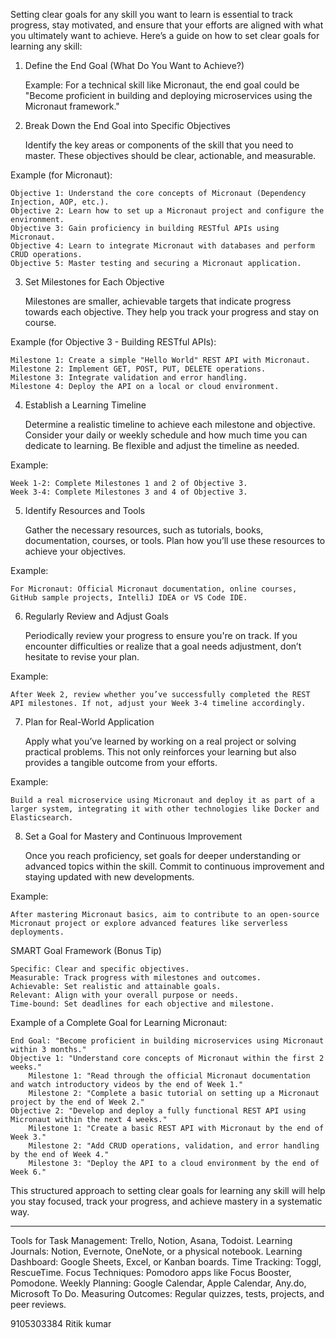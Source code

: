 Setting clear goals for any skill you want to learn is essential to track progress, stay motivated, and ensure that your efforts are aligned with what you ultimately want to achieve. Here’s a guide on how to set clear goals for learning any skill:
1. Define the End Goal (What Do You Want to Achieve?)

    Example: For a technical skill like Micronaut, the end goal could be "Become proficient in building and deploying microservices using the Micronaut framework."

2. Break Down the End Goal into Specific Objectives

    Identify the key areas or components of the skill that you need to master.
    These objectives should be clear, actionable, and measurable.

Example (for Micronaut):

    Objective 1: Understand the core concepts of Micronaut (Dependency Injection, AOP, etc.).
    Objective 2: Learn how to set up a Micronaut project and configure the environment.
    Objective 3: Gain proficiency in building RESTful APIs using Micronaut.
    Objective 4: Learn to integrate Micronaut with databases and perform CRUD operations.
    Objective 5: Master testing and securing a Micronaut application.

3. Set Milestones for Each Objective

    Milestones are smaller, achievable targets that indicate progress towards each objective.
    They help you track your progress and stay on course.

Example (for Objective 3 - Building RESTful APIs):

    Milestone 1: Create a simple "Hello World" REST API with Micronaut.
    Milestone 2: Implement GET, POST, PUT, DELETE operations.
    Milestone 3: Integrate validation and error handling.
    Milestone 4: Deploy the API on a local or cloud environment.

4. Establish a Learning Timeline

    Determine a realistic timeline to achieve each milestone and objective.
    Consider your daily or weekly schedule and how much time you can dedicate to learning.
    Be flexible and adjust the timeline as needed.

Example:

    Week 1-2: Complete Milestones 1 and 2 of Objective 3.
    Week 3-4: Complete Milestones 3 and 4 of Objective 3.

5. Identify Resources and Tools

    Gather the necessary resources, such as tutorials, books, documentation, courses, or tools.
    Plan how you’ll use these resources to achieve your objectives.

Example:

    For Micronaut: Official Micronaut documentation, online courses, GitHub sample projects, IntelliJ IDEA or VS Code IDE.

6. Regularly Review and Adjust Goals

    Periodically review your progress to ensure you're on track.
    If you encounter difficulties or realize that a goal needs adjustment, don’t hesitate to revise your plan.

Example:

    After Week 2, review whether you’ve successfully completed the REST API milestones. If not, adjust your Week 3-4 timeline accordingly.

7. Plan for Real-World Application

    Apply what you’ve learned by working on a real project or solving practical problems.
    This not only reinforces your learning but also provides a tangible outcome from your efforts.

Example:

    Build a real microservice using Micronaut and deploy it as part of a larger system, integrating it with other technologies like Docker and Elasticsearch.

8. Set a Goal for Mastery and Continuous Improvement

    Once you reach proficiency, set goals for deeper understanding or advanced topics within the skill.
    Commit to continuous improvement and staying updated with new developments.

Example:

    After mastering Micronaut basics, aim to contribute to an open-source Micronaut project or explore advanced features like serverless deployments.

SMART Goal Framework (Bonus Tip)

    Specific: Clear and specific objectives.
    Measurable: Track progress with milestones and outcomes.
    Achievable: Set realistic and attainable goals.
    Relevant: Align with your overall purpose or needs.
    Time-bound: Set deadlines for each objective and milestone.

Example of a Complete Goal for Learning Micronaut:

    End Goal: "Become proficient in building microservices using Micronaut within 3 months."
    Objective 1: "Understand core concepts of Micronaut within the first 2 weeks."
        Milestone 1: "Read through the official Micronaut documentation and watch introductory videos by the end of Week 1."
        Milestone 2: "Complete a basic tutorial on setting up a Micronaut project by the end of Week 2."
    Objective 2: "Develop and deploy a fully functional REST API using Micronaut within the next 4 weeks."
        Milestone 1: "Create a basic REST API with Micronaut by the end of Week 3."
        Milestone 2: "Add CRUD operations, validation, and error handling by the end of Week 4."
        Milestone 3: "Deploy the API to a cloud environment by the end of Week 6."

This structured approach to setting clear goals for learning any skill will help you stay focused, track your progress, and achieve mastery in a systematic way.



----------------

Tools for Task Management: Trello, Notion, Asana, Todoist.
Learning Journals: Notion, Evernote, OneNote, or a physical notebook.
Learning Dashboard: Google Sheets, Excel, or Kanban boards.
Time Tracking: Toggl, RescueTime.
Focus Techniques: Pomodoro apps like Focus Booster, Pomodone.
Weekly Planning: Google Calendar, Apple Calendar, Any.do, Microsoft To Do.
Measuring Outcomes: Regular quizzes, tests, projects, and peer reviews.

9105303384 Ritik kumar
